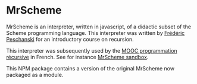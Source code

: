 # MrScheme

MrScheme is an interpreter, written in javascript, of a didactic
subset of the Scheme programming language. This interpreter was
written by
[Frédéric Peschanski](https://www-apr.lip6.fr/~pesch/HomePage/homepage.html)
for an introductory course on recursion. 

This interpreter was subsequently used by the
[MOOC programmation récursive](https://programmation-recursive.net/)
in French. See for instance
[MrScheme sandbox](https://programmation-recursive-2.appspot.com/assets/mrscheme/index.html).

This NPM package contains a version of the original MrScheme
now packaged as a module.
